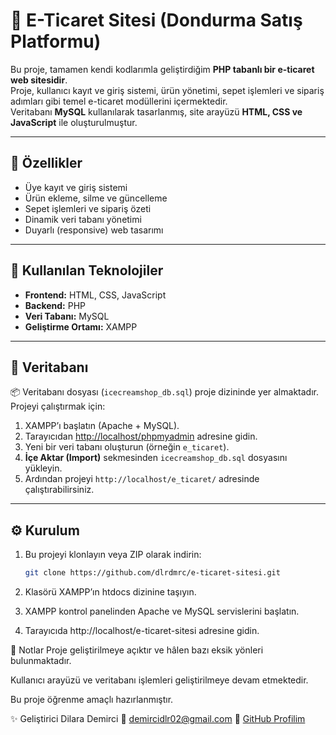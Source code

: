 # 🍦 E-Ticaret Sitesi (Dondurma Satış Platformu)

Bu proje, tamamen kendi kodlarımla geliştirdiğim **PHP tabanlı bir e-ticaret web sitesidir**.  
Proje, kullanıcı kayıt ve giriş sistemi, ürün yönetimi, sepet işlemleri ve sipariş adımları gibi temel e-ticaret modüllerini içermektedir.  
Veritabanı **MySQL** kullanılarak tasarlanmış, site arayüzü **HTML, CSS ve JavaScript** ile oluşturulmuştur.

---

## 🚀 Özellikler
- Üye kayıt ve giriş sistemi  
- Ürün ekleme, silme ve güncelleme  
- Sepet işlemleri ve sipariş özeti  
- Dinamik veri tabanı yönetimi  
- Duyarlı (responsive) web tasarımı  

---

## 🧠 Kullanılan Teknolojiler
- **Frontend:** HTML, CSS, JavaScript  
- **Backend:** PHP  
- **Veri Tabanı:** MySQL  
- **Geliştirme Ortamı:** XAMPP  

---

## 💾 Veritabanı
📦 Veritabanı dosyası (`icecreamshop_db.sql`) proje dizininde yer almaktadır.  
Projeyi çalıştırmak için:
1. XAMPP’ı başlatın (Apache + MySQL).  
2. Tarayıcıdan [http://localhost/phpmyadmin](http://localhost/phpmyadmin) adresine gidin.  
3. Yeni bir veri tabanı oluşturun (örneğin `e_ticaret`).  
4. **İçe Aktar (Import)** sekmesinden `icecreamshop_db.sql` dosyasını yükleyin.  
5. Ardından projeyi `http://localhost/e_ticaret/` adresinde çalıştırabilirsiniz.

---

## ⚙️ Kurulum
1. Bu projeyi klonlayın veya ZIP olarak indirin:  
   ```bash
   git clone https://github.com/dlrdmrc/e-ticaret-sitesi.git
2. Klasörü XAMPP’ın htdocs dizinine taşıyın.

3. XAMPP kontrol panelinden Apache ve MySQL servislerini başlatın.

4. Tarayıcıda http://localhost/e-ticaret-sitesi adresine gidin.

🧩 Notlar
Proje geliştirilmeye açıktır ve hâlen bazı eksik yönleri bulunmaktadır.

Kullanıcı arayüzü ve veritabanı işlemleri geliştirilmeye devam etmektedir.

Bu proje öğrenme amaçlı hazırlanmıştır.

✨ Geliştirici
Dilara Demirci
📧 demircidlr02@gmail.com
🔗 [GitHub Profilim](https://github.com/dlrdmrc)

